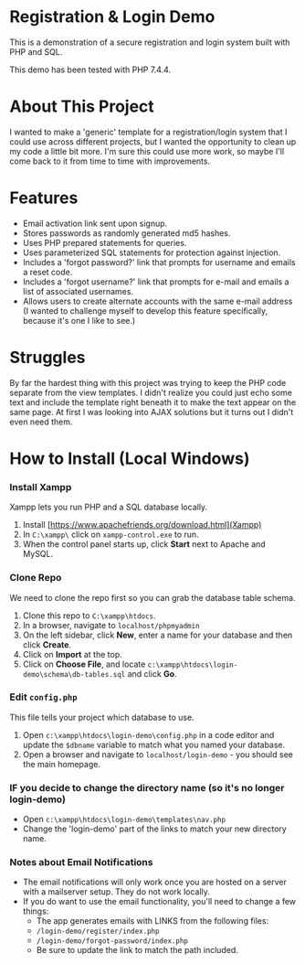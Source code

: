 # Registration & Login Demo

This is a demonstration of a secure registration and login system built with PHP and SQL.

This demo has been tested with PHP 7.4.4.

# About This Project

I wanted to make a 'generic' template for a registration/login system that I could use across different projects, but I wanted the opportunity to clean up my code a little bit more. I'm sure this could use more work, so maybe I'll come back to it from time to time with improvements.

# Features

- Email activation link sent upon signup.
- Stores passwords as randomly generated md5 hashes.
- Uses PHP prepared statements for queries.
- Uses parameterized SQL statements for protection against injection.
- Includes a 'forgot password?' link that prompts for username and emails a reset code.
- Includes a 'forgot username?' link that prompts for e-mail and emails a list of associated usernames.
- Allows users to create alternate accounts with the same e-mail address (I wanted to challenge myself to develop this feature specifically, because it's one I like to see.)

# Struggles

By far the hardest thing with this project was trying to keep the PHP code separate from the view templates. I didn't realize you could just echo some text and include the template right beneath it to make the text appear on the same page. At first I was looking into AJAX solutions but it turns out I didn't even need them.

# How to Install (Local Windows)

### Install Xampp

Xampp lets you run PHP and a SQL database locally.

1. Install [https://www.apachefriends.org/download.html](Xampp)
2. In `C:\xampp\` click on `xampp-control.exe` to run.
3. When the control panel starts up, click **Start** next to Apache and MySQL.

### Clone Repo

We need to clone the repo first so you can grab the database table schema.

1. Clone this repo to `C:\xampp\htdocs`.
2. In a browser, navigate to `localhost/phpmyadmin`
3. On the left sidebar, click **New**, enter a name for your database and then click **Create**. 
4. Click on **Import** at the top.
5. Click on **Choose File**, and locate `c:\xampp\htdocs\login-demo\schema\db-tables.sql` and click **Go**.

### Edit `config.php`

This file tells your project which database to use.

1. Open `c:\xampp\htdocs\login-demo\config.php` in a code editor and update the `$dbname` variable to match what you named your database.
2. Open a browser and navigate to `localhost/login-demo` - you should see the main homepage.

### IF you decide to change the directory name (so it's no longer login-demo)

- Open `c:\xampp\htdocs\login-demo\templates\nav.php`
- Change the 'login-demo' part of the links to match your new directory name.

### Notes about Email Notifications
- The email notifications will only work once you are hosted on a server with a mailserver setup. They do not work locally.
- If you do want to use the email functionality, you'll need to change a few things:
    - The app generates emails with LINKS from the following files:
    - `/login-demo/register/index.php`
    - `/login-demo/forgot-password/index.php`
    - Be sure to update the link to match the path included.
